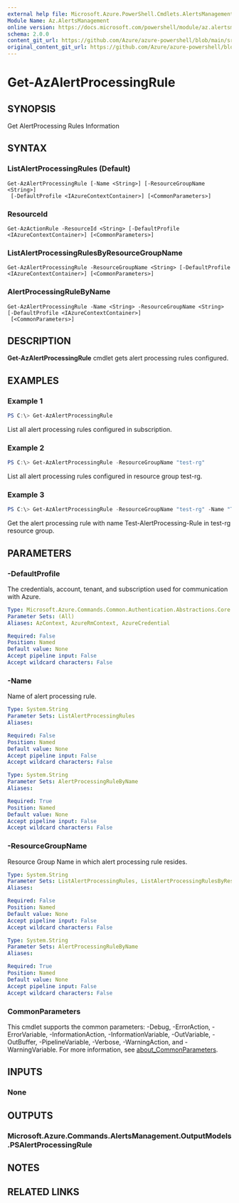 ```yaml
---
external help file: Microsoft.Azure.PowerShell.Cmdlets.AlertsManagement.dll-Help.xml
Module Name: Az.AlertsManagement
online version: https://docs.microsoft.com/powershell/module/az.alertsmanagement/get-azactionrule
schema: 2.0.0
content_git_url: https://github.com/Azure/azure-powershell/blob/main/src/AlertsManagement/AlertsManagement/help/Get-AzAlertProcessingRule.md
original_content_git_url: https://github.com/Azure/azure-powershell/blob/main/src/AlertsManagement/AlertsManagement/help/Get-AzAlertProcessingRule.md
---
```


# Get-AzAlertProcessingRule

## SYNOPSIS
Get AlertProcessing Rules Information

## SYNTAX

### ListAlertProcessingRules (Default)
```
Get-AzAlertProcessingRule [-Name <String>] [-ResourceGroupName <String>]
 [-DefaultProfile <IAzureContextContainer>] [<CommonParameters>]
```

### ResourceId
```
Get-AzActionRule -ResourceId <String> [-DefaultProfile <IAzureContextContainer>] [<CommonParameters>]
```

### ListAlertProcessingRulesByResourceGroupName
```
Get-AzAlertProcessingRule -ResourceGroupName <String> [-DefaultProfile <IAzureContextContainer>] [<CommonParameters>]
```

### AlertProcessingRuleByName
```
Get-AzAlertProcessingRule -Name <String> -ResourceGroupName <String> [-DefaultProfile <IAzureContextContainer>]
 [<CommonParameters>]
```

## DESCRIPTION
**Get-AzAlertProcessingRule** cmdlet gets alert processing rules configured.

## EXAMPLES

### Example 1
```powershell
PS C:\> Get-AzAlertProcessingRule
```

List all alert processing rules configured in subscription.

### Example 2
```powershell
PS C:\> Get-AzAlertProcessingRule -ResourceGroupName "test-rg"
```

List all alert processing rules configured in resource group test-rg.

### Example 3
```powershell
PS C:\> Get-AzAlertProcessingRule -ResourceGroupName "test-rg" -Name "Test-AlertProcessing-Rule" | Format-List
```

Get the alert processing rule with name Test-AlertProcessing-Rule in test-rg resource group.

## PARAMETERS

### -DefaultProfile
The credentials, account, tenant, and subscription used for communication with Azure.

```yaml
Type: Microsoft.Azure.Commands.Common.Authentication.Abstractions.Core.IAzureContextContainer
Parameter Sets: (All)
Aliases: AzContext, AzureRmContext, AzureCredential

Required: False
Position: Named
Default value: None
Accept pipeline input: False
Accept wildcard characters: False
```


### -Name
Name of alert processing rule.

```yaml
Type: System.String
Parameter Sets: ListAlertProcessingRules
Aliases:

Required: False
Position: Named
Default value: None
Accept pipeline input: False
Accept wildcard characters: False
```

```yaml
Type: System.String
Parameter Sets: AlertProcessingRuleByName
Aliases:

Required: True
Position: Named
Default value: None
Accept pipeline input: False
Accept wildcard characters: False
```

### -ResourceGroupName
Resource Group Name in which alert processing rule resides.

```yaml
Type: System.String
Parameter Sets: ListAlertProcessingRules, ListAlertProcessingRulesByResourceGroupName
Aliases:

Required: False
Position: Named
Default value: None
Accept pipeline input: False
Accept wildcard characters: False
```

```yaml
Type: System.String
Parameter Sets: AlertProcessingRuleByName
Aliases:

Required: True
Position: Named
Default value: None
Accept pipeline input: False
Accept wildcard characters: False
```


### CommonParameters
This cmdlet supports the common parameters: -Debug, -ErrorAction, -ErrorVariable, -InformationAction, -InformationVariable, -OutVariable, -OutBuffer, -PipelineVariable, -Verbose, -WarningAction, and -WarningVariable. For more information, see [about_CommonParameters](http://go.microsoft.com/fwlink/?LinkID=113216).

## INPUTS

### None

## OUTPUTS

### Microsoft.Azure.Commands.AlertsManagement.OutputModels.PSAlertProcessingRule

## NOTES

## RELATED LINKS
